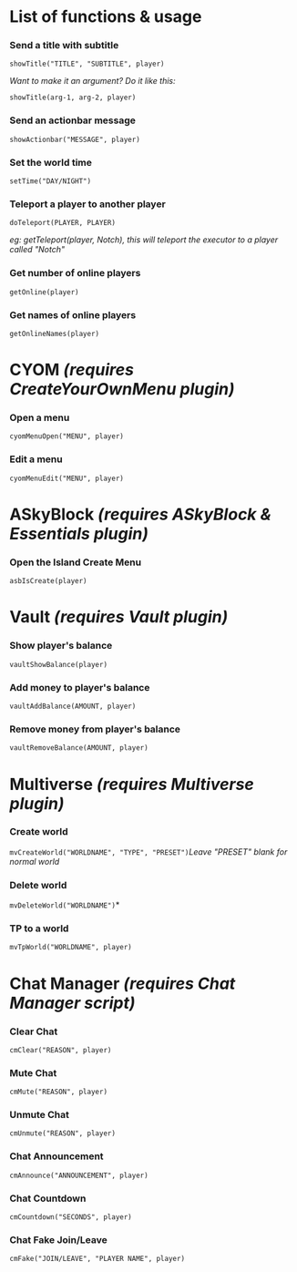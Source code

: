 # List of functions & usage

### Send a title with subtitle

```showTitle("TITLE", "SUBTITLE", player)```

*Want to make it an argument? Do it like this:*

```showTitle(arg-1, arg-2, player)```

### Send an actionbar message

```showActionbar("MESSAGE", player)```

### Set the world time

```setTime("DAY/NIGHT")```

### Teleport a player to another player

```doTeleport(PLAYER, PLAYER)```

*eg: getTeleport(player, Notch), this will teleport the executor to a player called "Notch"*

### Get number of online players

```getOnline(player)```

### Get names of online players

```getOnlineNames(player)```

# CYOM *(requires CreateYourOwnMenu plugin)*

### Open a menu

```cyomMenuOpen("MENU", player)```

### Edit a menu

```cyomMenuEdit("MENU", player)```


# ASkyBlock *(requires ASkyBlock & Essentials plugin)*

### Open the Island Create Menu

```asbIsCreate(player)```

# Vault *(requires Vault plugin)*

### Show player's balance

```vaultShowBalance(player)```

### Add money to player's balance

```vaultAddBalance(AMOUNT, player)```

### Remove money from player's balance

```vaultRemoveBalance(AMOUNT, player)```

# Multiverse *(requires Multiverse plugin)*

### Create world

```mvCreateWorld("WORLDNAME", "TYPE", "PRESET")```*Leave "PRESET" blank for normal world*

### Delete world

```mvDeleteWorld("WORLDNAME")```*

### TP to a world

```mvTpWorld("WORLDNAME", player)```

# Chat Manager *(requires Chat Manager script)*

### Clear Chat

```cmClear("REASON", player)```

### Mute Chat

```cmMute("REASON", player)```

### Unmute Chat

```cmUnmute("REASON", player)```

### Chat Announcement

```cmAnnounce("ANNOUNCEMENT", player)```

### Chat Countdown

```cmCountdown("SECONDS", player)```

### Chat Fake Join/Leave 

```cmFake("JOIN/LEAVE", "PLAYER NAME", player)```

